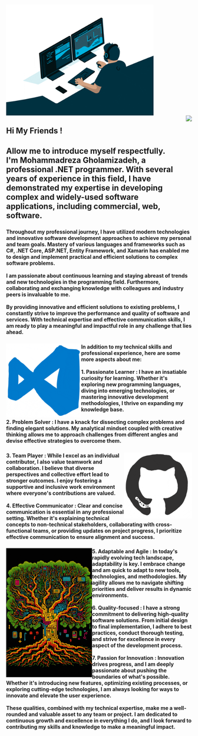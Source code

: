 <img align="left" height="300" src="https://raw.githubusercontent.com/MohammadRezaGholamizadeh/MohammadRezaGholamizadeh/main/Gifs/giphy.gif"  />

###

<br clear="both">

<img align="right" height="250" src="https://raw.githubusercontent.com/MohammadRezaGholamizadeh/MohammadRezaGholamizadeh/main/Gifs/giphy1.gif"  />

###

<h2 align="left">Hi My Friends !</h2>

###

<h2 align="left">Allow me to introduce myself respectfully.<br>I'm Mohammadreza Gholamizadeh, a professional .NET programmer. With several years of experience in this field, I have demonstrated my expertise in developing complex and widely-used software applications, including commercial, web, software.</h2>

###

<h4 align="left">Throughout my professional journey, I have utilized modern technologies and innovative software development approaches to achieve my personal and team goals. Mastery of various languages and frameworks such as C#, .NET Core, ASP.NET, Entity Framework, and Xamarin has enabled me to design and implement practical and efficient solutions to complex software problems.<br><br>I am passionate about continuous learning and staying abreast of trends and new technologies in the programming field. Furthermore, collaborating and exchanging knowledge with colleagues and industry peers is invaluable to me.<br><br>By providing innovative and efficient solutions to existing problems, I constantly strive to improve the performance and quality of software and services. With technical expertise and effective communication skills, I am ready to play a meaningful and impactful role in any challenge that lies ahead.</h4>

###

<img align="left" height="200" src="https://raw.githubusercontent.com/MohammadRezaGholamizadeh/MohammadRezaGholamizadeh/main/Gifs/giphy8.gif"  />

###

<h4 align="left">In addition to my technical skills and professional experience, here are some more aspects about me:<br><br>1. Passionate Learner : I have an insatiable curiosity for learning. Whether it's exploring new programming languages, diving into emerging technologies, or mastering innovative development methodologies, I thrive on expanding my knowledge base.<br><br>2. Problem Solver : I have a knack for dissecting complex problems and finding elegant solutions. My analytical mindset coupled with creative thinking allows me to approach challenges from different angles and devise effective strategies to overcome them.</h4>

###

<img align="right" height="180" src="https://raw.githubusercontent.com/MohammadRezaGholamizadeh/MohammadRezaGholamizadeh/main/Gifs/giphy3.gif"  />

###

<h4 align="left">3. Team Player : While I excel as an individual contributor, I also value teamwork and collaboration. I believe that diverse perspectives and collective effort lead to stronger outcomes. I enjoy fostering a supportive and inclusive work environment where everyone's contributions are valued.<br><br>4. Effective Communicator : Clear and concise communication is essential in any professional setting. Whether it's explaining technical concepts to non-technical stakeholders, collaborating with cross-functional teams, or providing updates on project progress, I prioritize effective communication to ensure alignment and success.</h4>

###

<img align="left" height="350" src="https://raw.githubusercontent.com/MohammadRezaGholamizadeh/MohammadRezaGholamizadeh/main/Gifs/giphy7.gif"  />

###

<h4 align="left">5. Adaptable and Agile : In today's rapidly evolving tech landscape, adaptability is key. I embrace change and am quick to adapt to new tools, technologies, and methodologies. My agility allows me to navigate shifting priorities and deliver results in dynamic environments.<br><br>6. Quality-focused : I have a strong commitment to delivering high-quality software solutions. From initial design to final implementation, I adhere to best practices, conduct thorough testing, and strive for excellence in every aspect of the development process.<br><br>7. Passion for Innovation : Innovation drives progress, and I am deeply passionate about pushing the boundaries of what's possible. Whether it's introducing new features, optimizing existing processes, or exploring cutting-edge technologies, I am always looking for ways to innovate and elevate the user experience.<br><br>These qualities, combined with my technical expertise, make me a well-rounded and valuable asset to any team or project. I am dedicated to continuous growth and excellence in everything I do, and I look forward to contributing my skills and knowledge to make a meaningful impact.</h4>

###
